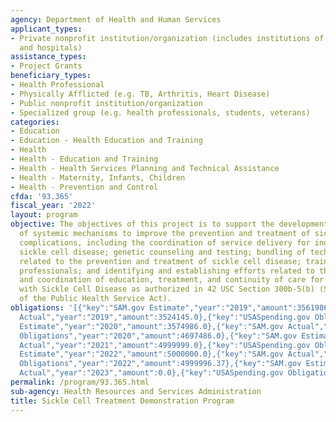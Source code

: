 ```yaml
---
agency: Department of Health and Human Services
applicant_types:
- Private nonprofit institution/organization (includes institutions of higher education
  and hospitals)
assistance_types:
- Project Grants
beneficiary_types:
- Health Professional
- Physically Afflicted (e.g. TB, Arthritis, Heart Disease)
- Public nonprofit institution/organization
- Specialized group (e.g. health professionals, students, veterans)
categories:
- Education
- Education - Health Education and Training
- Health
- Health - Education and Training
- Health - Health Services Planning and Technical Assistance
- Health - Maternity, Infants, Children
- Health - Prevention and Control
cfda: '93.365'
fiscal_year: '2022'
layout: program
objective: The objectives of this project is to support the development and establishment
  of systemic mechanisms to improve the prevention and treatment of sickle cell disease
  complications, including the coordination of service delivery for individuals with
  sickle cell disease; genetic counseling and testing; bundling of technical services
  related to the prevention and treatment of sickle cell disease; training of health
  professionals; and identifying and establishing efforts related to the expansion
  and coordination of education, treatment, and continuity of care for individuals
  with Sickle Cell Disease as authorized in 42 USC Section 300b-5(b) (Section 1106(b)
  of the Public Health Service Act).
obligations: '[{"key":"SAM.gov Estimate","year":"2019","amount":3561986.0},{"key":"SAM.gov
  Actual","year":"2019","amount":3524145.0},{"key":"USASpending.gov Obligations","year":"2019","amount":3524145.0},{"key":"SAM.gov
  Estimate","year":"2020","amount":3574986.0},{"key":"SAM.gov Actual","year":"2020","amount":4237486.0},{"key":"USASpending.gov
  Obligations","year":"2020","amount":4697486.0},{"key":"SAM.gov Estimate","year":"2021","amount":5000000.0},{"key":"SAM.gov
  Actual","year":"2021","amount":4999999.0},{"key":"USASpending.gov Obligations","year":"2021","amount":4999999.0},{"key":"SAM.gov
  Estimate","year":"2022","amount":5000000.0},{"key":"SAM.gov Actual","year":"2022","amount":5000000.0},{"key":"USASpending.gov
  Obligations","year":"2022","amount":4999996.37},{"key":"SAM.gov Estimate","year":"2023","amount":6239016.0},{"key":"SAM.gov
  Actual","year":"2023","amount":0.0},{"key":"USASpending.gov Obligations","year":"2023","amount":5000000.0}]'
permalink: /program/93.365.html
sub-agency: Health Resources and Services Administration
title: Sickle Cell Treatment Demonstration Program
---
```

